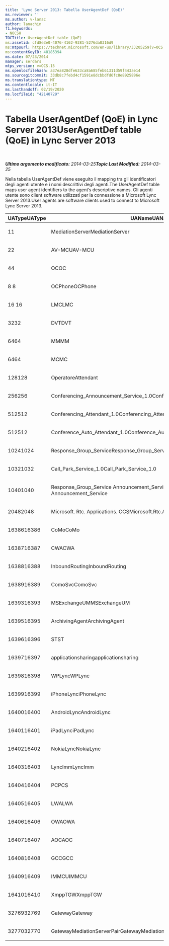 ```yaml
---
title: 'Lync Server 2013: Tabella UserAgentDef (QoE)'
ms.reviewer: ''
ms.author: v-lanac
author: lanachin
f1.keywords:
- NOCSH
TOCTitle: UserAgentDef table (QoE)
ms:assetid: cfd8e3e0-4076-4162-9381-5276da8316d9
ms:mtpsurl: https://technet.microsoft.com/en-us/library/JJ205259(v=OCS.15)
ms:contentKeyID: 48185394
ms.date: 07/23/2014
manager: serdars
mtps_version: v=OCS.15
ms.openlocfilehash: a37ea828dfe633ca8a685feb61311d59f443ae14
ms.sourcegitcommit: 33db8c7febd4cf1591e8dcbbdfd6fc8e8925896e
ms.translationtype: MT
ms.contentlocale: it-IT
ms.lasthandoff: 02/19/2020
ms.locfileid: "42140729"
---
```

<div data-xmlns="http://www.w3.org/1999/xhtml">

<div class="topic" data-xmlns="http://www.w3.org/1999/xhtml" data-msxsl="urn:schemas-microsoft-com:xslt" data-cs="http://msdn.microsoft.com/">

<div data-asp="https://msdn2.microsoft.com/asp">

# <a name="useragentdef-table-qoe-in-lync-server-2013"></a><span data-ttu-id="8ba77-102">Tabella UserAgentDef (QoE) in Lync Server 2013</span><span class="sxs-lookup"><span data-stu-id="8ba77-102">UserAgentDef table (QoE) in Lync Server 2013</span></span>

</div>

<div id="mainSection">

<div id="mainBody">

<span> </span>

<span data-ttu-id="8ba77-103">_**Ultimo argomento modificato:** 2014-03-25_</span><span class="sxs-lookup"><span data-stu-id="8ba77-103">_**Topic Last Modified:** 2014-03-25_</span></span>

<span data-ttu-id="8ba77-104">Nella tabella UserAgentDef viene eseguito il mapping tra gli identificatori degli agenti utente e i nomi descrittivi degli agenti.</span><span class="sxs-lookup"><span data-stu-id="8ba77-104">The UserAgentDef table maps user agent identifiers to the agent’s descriptive names.</span></span> <span data-ttu-id="8ba77-105">Gli agenti utente sono client software utilizzati per la connessione a Microsoft Lync Server 2013.</span><span class="sxs-lookup"><span data-stu-id="8ba77-105">User agents are software clients used to connect to Microsoft Lync Server 2013.</span></span>


<table>
<colgroup>
<col style="width: 33%" />
<col style="width: 33%" />
<col style="width: 33%" />
</colgroup>
<thead>
<tr class="header">
<th><span data-ttu-id="8ba77-106">UAType</span><span class="sxs-lookup"><span data-stu-id="8ba77-106">UAType</span></span></th>
<th><span data-ttu-id="8ba77-107">UAName</span><span class="sxs-lookup"><span data-stu-id="8ba77-107">UAName</span></span></th>
<th><span data-ttu-id="8ba77-108">UACategory</span><span class="sxs-lookup"><span data-stu-id="8ba77-108">UACategory</span></span></th>
</tr>
</thead>
<tbody>
<tr class="odd">
<td><p><span data-ttu-id="8ba77-109">1</span><span class="sxs-lookup"><span data-stu-id="8ba77-109">1</span></span></p></td>
<td><p><span data-ttu-id="8ba77-110">MediationServer</span><span class="sxs-lookup"><span data-stu-id="8ba77-110">MediationServer</span></span></p></td>
<td><p><span data-ttu-id="8ba77-111">MediationServer</span><span class="sxs-lookup"><span data-stu-id="8ba77-111">MediationServer</span></span></p></td>
</tr>
<tr class="even">
<td><p><span data-ttu-id="8ba77-112">2</span><span class="sxs-lookup"><span data-stu-id="8ba77-112">2</span></span></p></td>
<td><p><span data-ttu-id="8ba77-113">AV-MCU</span><span class="sxs-lookup"><span data-stu-id="8ba77-113">AV-MCU</span></span></p></td>
<td><p><span data-ttu-id="8ba77-114">AV-MCU</span><span class="sxs-lookup"><span data-stu-id="8ba77-114">AV-MCU</span></span></p></td>
</tr>
<tr class="odd">
<td><p><span data-ttu-id="8ba77-115">4</span><span class="sxs-lookup"><span data-stu-id="8ba77-115">4</span></span></p></td>
<td><p><span data-ttu-id="8ba77-116">OC</span><span class="sxs-lookup"><span data-stu-id="8ba77-116">OC</span></span></p></td>
<td><p><span data-ttu-id="8ba77-117">OC</span><span class="sxs-lookup"><span data-stu-id="8ba77-117">OC</span></span></p></td>
</tr>
<tr class="even">
<td><p><span data-ttu-id="8ba77-118">8 </span><span class="sxs-lookup"><span data-stu-id="8ba77-118">8</span></span></p></td>
<td><p><span data-ttu-id="8ba77-119">OCPhone</span><span class="sxs-lookup"><span data-stu-id="8ba77-119">OCPhone</span></span></p></td>
<td><p><span data-ttu-id="8ba77-120">OCPhone</span><span class="sxs-lookup"><span data-stu-id="8ba77-120">OCPhone</span></span></p></td>
</tr>
<tr class="odd">
<td><p><span data-ttu-id="8ba77-121">16 </span><span class="sxs-lookup"><span data-stu-id="8ba77-121">16</span></span></p></td>
<td><p><span data-ttu-id="8ba77-122">LMC</span><span class="sxs-lookup"><span data-stu-id="8ba77-122">LMC</span></span></p></td>
<td><p><span data-ttu-id="8ba77-123">LMC</span><span class="sxs-lookup"><span data-stu-id="8ba77-123">LMC</span></span></p></td>
</tr>
<tr class="even">
<td><p><span data-ttu-id="8ba77-124">32</span><span class="sxs-lookup"><span data-stu-id="8ba77-124">32</span></span></p></td>
<td><p><span data-ttu-id="8ba77-125">DVT</span><span class="sxs-lookup"><span data-stu-id="8ba77-125">DVT</span></span></p></td>
<td><p><span data-ttu-id="8ba77-126">DVT</span><span class="sxs-lookup"><span data-stu-id="8ba77-126">DVT</span></span></p></td>
</tr>
<tr class="odd">
<td><p><span data-ttu-id="8ba77-127">64</span><span class="sxs-lookup"><span data-stu-id="8ba77-127">64</span></span></p></td>
<td><p><span data-ttu-id="8ba77-128">MM</span><span class="sxs-lookup"><span data-stu-id="8ba77-128">MM</span></span></p></td>
<td><p><span data-ttu-id="8ba77-129">MM</span><span class="sxs-lookup"><span data-stu-id="8ba77-129">MM</span></span></p></td>
</tr>
<tr class="even">
<td><p><span data-ttu-id="8ba77-130">64</span><span class="sxs-lookup"><span data-stu-id="8ba77-130">64</span></span></p></td>
<td><p><span data-ttu-id="8ba77-131">MC</span><span class="sxs-lookup"><span data-stu-id="8ba77-131">MC</span></span></p></td>
<td><p><span data-ttu-id="8ba77-132">MM</span><span class="sxs-lookup"><span data-stu-id="8ba77-132">MM</span></span></p></td>
</tr>
<tr class="odd">
<td><p><span data-ttu-id="8ba77-133">128</span><span class="sxs-lookup"><span data-stu-id="8ba77-133">128</span></span></p></td>
<td><p><span data-ttu-id="8ba77-134">Operatore</span><span class="sxs-lookup"><span data-stu-id="8ba77-134">Attendant</span></span></p></td>
<td><p><span data-ttu-id="8ba77-135">Operatore</span><span class="sxs-lookup"><span data-stu-id="8ba77-135">Attendant</span></span></p></td>
</tr>
<tr class="even">
<td><p><span data-ttu-id="8ba77-136">256</span><span class="sxs-lookup"><span data-stu-id="8ba77-136">256</span></span></p></td>
<td><p><span data-ttu-id="8ba77-137">Conferencing_Announcement_Service_1.0</span><span class="sxs-lookup"><span data-stu-id="8ba77-137">Conferencing_Announcement_Service_1.0</span></span></p></td>
<td><p><span data-ttu-id="8ba77-138">CAS</span><span class="sxs-lookup"><span data-stu-id="8ba77-138">CAS</span></span></p></td>
</tr>
<tr class="odd">
<td><p><span data-ttu-id="8ba77-139">512</span><span class="sxs-lookup"><span data-stu-id="8ba77-139">512</span></span></p></td>
<td><p><span data-ttu-id="8ba77-140">Conferencing_Attendant_1.0</span><span class="sxs-lookup"><span data-stu-id="8ba77-140">Conferencing_Attendant_1.0</span></span></p></td>
<td><p><span data-ttu-id="8ba77-141">CAA</span><span class="sxs-lookup"><span data-stu-id="8ba77-141">CAA</span></span></p></td>
</tr>
<tr class="even">
<td><p><span data-ttu-id="8ba77-142">512</span><span class="sxs-lookup"><span data-stu-id="8ba77-142">512</span></span></p></td>
<td><p><span data-ttu-id="8ba77-143">Conference_Auto_Attendant_1.0</span><span class="sxs-lookup"><span data-stu-id="8ba77-143">Conference_Auto_Attendant_1.0</span></span></p></td>
<td><p><span data-ttu-id="8ba77-144">CAA</span><span class="sxs-lookup"><span data-stu-id="8ba77-144">CAA</span></span></p></td>
</tr>
<tr class="odd">
<td><p><span data-ttu-id="8ba77-145">1024</span><span class="sxs-lookup"><span data-stu-id="8ba77-145">1024</span></span></p></td>
<td><p><span data-ttu-id="8ba77-146">Response_Group_Service</span><span class="sxs-lookup"><span data-stu-id="8ba77-146">Response_Group_Service</span></span></p></td>
<td><p><span data-ttu-id="8ba77-147">RGS</span><span class="sxs-lookup"><span data-stu-id="8ba77-147">RGS</span></span></p></td>
</tr>
<tr class="even">
<td><p><span data-ttu-id="8ba77-148">1032</span><span class="sxs-lookup"><span data-stu-id="8ba77-148">1032</span></span></p></td>
<td><p><span data-ttu-id="8ba77-149">Call_Park_Service_1.0</span><span class="sxs-lookup"><span data-stu-id="8ba77-149">Call_Park_Service_1.0</span></span></p></td>
<td><p><span data-ttu-id="8ba77-150">CPS</span><span class="sxs-lookup"><span data-stu-id="8ba77-150">CPS</span></span></p></td>
</tr>
<tr class="odd">
<td><p><span data-ttu-id="8ba77-151">1040</span><span class="sxs-lookup"><span data-stu-id="8ba77-151">1040</span></span></p></td>
<td><p><span data-ttu-id="8ba77-152">Response_Group_Service Announcement_Service</span><span class="sxs-lookup"><span data-stu-id="8ba77-152">Response_Group_Service Announcement_Service</span></span></p></td>
<td><p><span data-ttu-id="8ba77-153">COME</span><span class="sxs-lookup"><span data-stu-id="8ba77-153">AS</span></span></p></td>
</tr>
<tr class="even">
<td><p><span data-ttu-id="8ba77-154">2048</span><span class="sxs-lookup"><span data-stu-id="8ba77-154">2048</span></span></p></td>
<td><p><span data-ttu-id="8ba77-155">Microsoft. Rtc. Applications. CCS</span><span class="sxs-lookup"><span data-stu-id="8ba77-155">Microsoft.Rtc.Applications.Ccs</span></span></p></td>
<td><p><span data-ttu-id="8ba77-156">CCS</span><span class="sxs-lookup"><span data-stu-id="8ba77-156">CCS</span></span></p></td>
</tr>
<tr class="odd">
<td><p><span data-ttu-id="8ba77-157">16386</span><span class="sxs-lookup"><span data-stu-id="8ba77-157">16386</span></span></p></td>
<td><p><span data-ttu-id="8ba77-158">CoMo</span><span class="sxs-lookup"><span data-stu-id="8ba77-158">CoMo</span></span></p></td>
<td><p><span data-ttu-id="8ba77-159">CoMo</span><span class="sxs-lookup"><span data-stu-id="8ba77-159">CoMo</span></span></p></td>
</tr>
<tr class="even">
<td><p><span data-ttu-id="8ba77-160">16387</span><span class="sxs-lookup"><span data-stu-id="8ba77-160">16387</span></span></p></td>
<td><p><span data-ttu-id="8ba77-161">CWA</span><span class="sxs-lookup"><span data-stu-id="8ba77-161">CWA</span></span></p></td>
<td><p><span data-ttu-id="8ba77-162">CWA</span><span class="sxs-lookup"><span data-stu-id="8ba77-162">CWA</span></span></p></td>
</tr>
<tr class="odd">
<td><p><span data-ttu-id="8ba77-163">16388</span><span class="sxs-lookup"><span data-stu-id="8ba77-163">16388</span></span></p></td>
<td><p><span data-ttu-id="8ba77-164">InboundRouting</span><span class="sxs-lookup"><span data-stu-id="8ba77-164">InboundRouting</span></span></p></td>
<td><p><span data-ttu-id="8ba77-165">InboundRouting</span><span class="sxs-lookup"><span data-stu-id="8ba77-165">InboundRouting</span></span></p></td>
</tr>
<tr class="even">
<td><p><span data-ttu-id="8ba77-166">16389</span><span class="sxs-lookup"><span data-stu-id="8ba77-166">16389</span></span></p></td>
<td><p><span data-ttu-id="8ba77-167">ComoSvc</span><span class="sxs-lookup"><span data-stu-id="8ba77-167">ComoSvc</span></span></p></td>
<td><p><span data-ttu-id="8ba77-168">ComoSvc</span><span class="sxs-lookup"><span data-stu-id="8ba77-168">ComoSvc</span></span></p></td>
</tr>
<tr class="odd">
<td><p><span data-ttu-id="8ba77-169">16393</span><span class="sxs-lookup"><span data-stu-id="8ba77-169">16393</span></span></p></td>
<td><p><span data-ttu-id="8ba77-170">MSExchangeUM</span><span class="sxs-lookup"><span data-stu-id="8ba77-170">MSExchangeUM</span></span></p></td>
<td><p><span data-ttu-id="8ba77-171">ExUM</span><span class="sxs-lookup"><span data-stu-id="8ba77-171">ExUM</span></span></p></td>
</tr>
<tr class="even">
<td><p><span data-ttu-id="8ba77-172">16395</span><span class="sxs-lookup"><span data-stu-id="8ba77-172">16395</span></span></p></td>
<td><p><span data-ttu-id="8ba77-173">ArchivingAgent</span><span class="sxs-lookup"><span data-stu-id="8ba77-173">ArchivingAgent</span></span></p></td>
<td><p><span data-ttu-id="8ba77-174">ARCHAGENT</span><span class="sxs-lookup"><span data-stu-id="8ba77-174">ARCHAGENT</span></span></p></td>
</tr>
<tr class="odd">
<td><p><span data-ttu-id="8ba77-175">16396</span><span class="sxs-lookup"><span data-stu-id="8ba77-175">16396</span></span></p></td>
<td><p><span data-ttu-id="8ba77-176">ST</span><span class="sxs-lookup"><span data-stu-id="8ba77-176">ST</span></span></p></td>
<td><p><span data-ttu-id="8ba77-177">ST</span><span class="sxs-lookup"><span data-stu-id="8ba77-177">ST</span></span></p></td>
</tr>
<tr class="even">
<td><p><span data-ttu-id="8ba77-178">16397</span><span class="sxs-lookup"><span data-stu-id="8ba77-178">16397</span></span></p></td>
<td><p><span data-ttu-id="8ba77-179">applicationsharing</span><span class="sxs-lookup"><span data-stu-id="8ba77-179">applicationsharing</span></span></p></td>
<td><p><span data-ttu-id="8ba77-180">ASMCU</span><span class="sxs-lookup"><span data-stu-id="8ba77-180">ASMCU</span></span></p></td>
</tr>
<tr class="odd">
<td><p><span data-ttu-id="8ba77-181">16398</span><span class="sxs-lookup"><span data-stu-id="8ba77-181">16398</span></span></p></td>
<td><p><span data-ttu-id="8ba77-182">WPLync</span><span class="sxs-lookup"><span data-stu-id="8ba77-182">WPLync</span></span></p></td>
<td><p><span data-ttu-id="8ba77-183">WPLync</span><span class="sxs-lookup"><span data-stu-id="8ba77-183">WPLync</span></span></p></td>
</tr>
<tr class="even">
<td><p><span data-ttu-id="8ba77-184">16399</span><span class="sxs-lookup"><span data-stu-id="8ba77-184">16399</span></span></p></td>
<td><p><span data-ttu-id="8ba77-185">iPhoneLync</span><span class="sxs-lookup"><span data-stu-id="8ba77-185">iPhoneLync</span></span></p></td>
<td><p><span data-ttu-id="8ba77-186">iPhoneLync</span><span class="sxs-lookup"><span data-stu-id="8ba77-186">iPhoneLync</span></span></p></td>
</tr>
<tr class="odd">
<td><p><span data-ttu-id="8ba77-187">16400</span><span class="sxs-lookup"><span data-stu-id="8ba77-187">16400</span></span></p></td>
<td><p><span data-ttu-id="8ba77-188">AndroidLync</span><span class="sxs-lookup"><span data-stu-id="8ba77-188">AndroidLync</span></span></p></td>
<td><p><span data-ttu-id="8ba77-189">AndroidLync</span><span class="sxs-lookup"><span data-stu-id="8ba77-189">AndroidLync</span></span></p></td>
</tr>
<tr class="even">
<td><p><span data-ttu-id="8ba77-190">16401</span><span class="sxs-lookup"><span data-stu-id="8ba77-190">16401</span></span></p></td>
<td><p><span data-ttu-id="8ba77-191">iPadLync</span><span class="sxs-lookup"><span data-stu-id="8ba77-191">iPadLync</span></span></p></td>
<td><p><span data-ttu-id="8ba77-192">iPadLync</span><span class="sxs-lookup"><span data-stu-id="8ba77-192">iPadLync</span></span></p></td>
</tr>
<tr class="odd">
<td><p><span data-ttu-id="8ba77-193">16402</span><span class="sxs-lookup"><span data-stu-id="8ba77-193">16402</span></span></p></td>
<td><p><span data-ttu-id="8ba77-194">NokiaLync</span><span class="sxs-lookup"><span data-stu-id="8ba77-194">NokiaLync</span></span></p></td>
<td><p><span data-ttu-id="8ba77-195">NokiaLync</span><span class="sxs-lookup"><span data-stu-id="8ba77-195">NokiaLync</span></span></p></td>
</tr>
<tr class="even">
<td><p><span data-ttu-id="8ba77-196">16403</span><span class="sxs-lookup"><span data-stu-id="8ba77-196">16403</span></span></p></td>
<td><p><span data-ttu-id="8ba77-197">LyncImm</span><span class="sxs-lookup"><span data-stu-id="8ba77-197">LyncImm</span></span></p></td>
<td><p><span data-ttu-id="8ba77-198">LyncImm</span><span class="sxs-lookup"><span data-stu-id="8ba77-198">LyncImm</span></span></p></td>
</tr>
<tr class="odd">
<td><p><span data-ttu-id="8ba77-199">16404</span><span class="sxs-lookup"><span data-stu-id="8ba77-199">16404</span></span></p></td>
<td><p><span data-ttu-id="8ba77-200">PC</span><span class="sxs-lookup"><span data-stu-id="8ba77-200">PCS</span></span></p></td>
<td><p><span data-ttu-id="8ba77-201">PC</span><span class="sxs-lookup"><span data-stu-id="8ba77-201">PCS</span></span></p></td>
</tr>
<tr class="even">
<td><p><span data-ttu-id="8ba77-202">16405</span><span class="sxs-lookup"><span data-stu-id="8ba77-202">16405</span></span></p></td>
<td><p><span data-ttu-id="8ba77-203">LWA</span><span class="sxs-lookup"><span data-stu-id="8ba77-203">LWA</span></span></p></td>
<td><p><span data-ttu-id="8ba77-204">LWA</span><span class="sxs-lookup"><span data-stu-id="8ba77-204">LWA</span></span></p></td>
</tr>
<tr class="odd">
<td><p><span data-ttu-id="8ba77-205">16406</span><span class="sxs-lookup"><span data-stu-id="8ba77-205">16406</span></span></p></td>
<td><p><span data-ttu-id="8ba77-206">OWA</span><span class="sxs-lookup"><span data-stu-id="8ba77-206">OWA</span></span></p></td>
<td><p><span data-ttu-id="8ba77-207">OWA</span><span class="sxs-lookup"><span data-stu-id="8ba77-207">OWA</span></span></p></td>
</tr>
<tr class="even">
<td><p><span data-ttu-id="8ba77-208">16407</span><span class="sxs-lookup"><span data-stu-id="8ba77-208">16407</span></span></p></td>
<td><p><span data-ttu-id="8ba77-209">AOC</span><span class="sxs-lookup"><span data-stu-id="8ba77-209">AOC</span></span></p></td>
<td><p><span data-ttu-id="8ba77-210">AOC</span><span class="sxs-lookup"><span data-stu-id="8ba77-210">AOC</span></span></p></td>
</tr>
<tr class="odd">
<td><p><span data-ttu-id="8ba77-211">16408</span><span class="sxs-lookup"><span data-stu-id="8ba77-211">16408</span></span></p></td>
<td><p><span data-ttu-id="8ba77-212">GCC</span><span class="sxs-lookup"><span data-stu-id="8ba77-212">GCC</span></span></p></td>
<td><p><span data-ttu-id="8ba77-213">GCC</span><span class="sxs-lookup"><span data-stu-id="8ba77-213">GCC</span></span></p></td>
</tr>
<tr class="even">
<td><p><span data-ttu-id="8ba77-214">16409</span><span class="sxs-lookup"><span data-stu-id="8ba77-214">16409</span></span></p></td>
<td><p><span data-ttu-id="8ba77-215">IMMCU</span><span class="sxs-lookup"><span data-stu-id="8ba77-215">IMMCU</span></span></p></td>
<td><p><span data-ttu-id="8ba77-216">IMMCU</span><span class="sxs-lookup"><span data-stu-id="8ba77-216">IMMCU</span></span></p></td>
</tr>
<tr class="odd">
<td><p><span data-ttu-id="8ba77-217">16410</span><span class="sxs-lookup"><span data-stu-id="8ba77-217">16410</span></span></p></td>
<td><p><span data-ttu-id="8ba77-218">XmppTGW</span><span class="sxs-lookup"><span data-stu-id="8ba77-218">XmppTGW</span></span></p></td>
<td><p><span data-ttu-id="8ba77-219">XmppGateway</span><span class="sxs-lookup"><span data-stu-id="8ba77-219">XmppGateway</span></span></p></td>
</tr>
<tr class="even">
<td><p><span data-ttu-id="8ba77-220">32769</span><span class="sxs-lookup"><span data-stu-id="8ba77-220">32769</span></span></p></td>
<td><p><span data-ttu-id="8ba77-221">Gateway</span><span class="sxs-lookup"><span data-stu-id="8ba77-221">Gateway</span></span></p></td>
<td><p><span data-ttu-id="8ba77-222">Gateway</span><span class="sxs-lookup"><span data-stu-id="8ba77-222">Gateway</span></span></p></td>
</tr>
<tr class="odd">
<td><p><span data-ttu-id="8ba77-223">32770</span><span class="sxs-lookup"><span data-stu-id="8ba77-223">32770</span></span></p></td>
<td><p><span data-ttu-id="8ba77-224">GatewayMediationServerPair</span><span class="sxs-lookup"><span data-stu-id="8ba77-224">GatewayMediationServerPair</span></span></p></td>
<td><p><span data-ttu-id="8ba77-225">GatewayMediationServerPair</span><span class="sxs-lookup"><span data-stu-id="8ba77-225">GatewayMediationServerPair</span></span></p></td>
</tr>
</tbody>
</table>


</div>

<span> </span>

</div>

</div>

</div>


